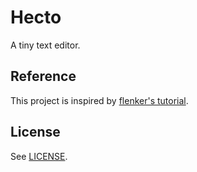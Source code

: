 # Hecto

A tiny text editor.

## Reference

This project is inspired by [flenker's tutorial](https://www.flenker.blog/hecto/).

## License

See [LICENSE](./LICENSE).
